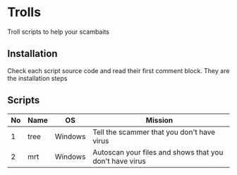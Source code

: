 # Trolls
Troll scripts to help your scambaits

## Installation
Check each script source code and read their first comment block. They are the installation steps

## Scripts
No | Name | OS | Mission
-- | ---- | -- | -------
1 | tree | Windows | Tell the scammer that you don't have virus
2 | mrt | Windows | Autoscan your files and shows that you don't have virus
